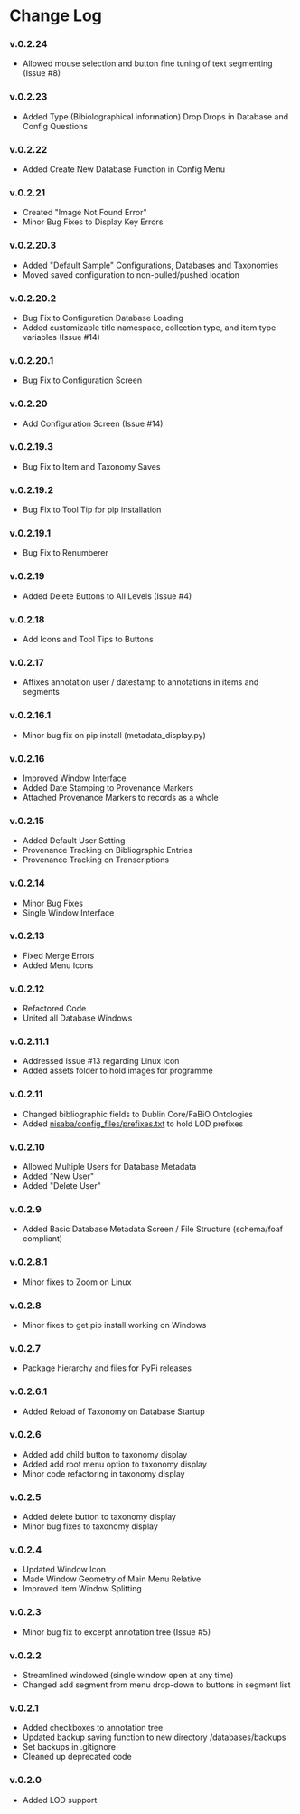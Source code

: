 # Change Log

### v.0.2.24

+ Allowed mouse selection and button fine tuning of text segmenting (Issue #8)

### v.0.2.23

+ Added Type (Bibiolographical information) Drop Drops in Database and Config Questions

### v.0.2.22

+ Added Create New Database Function in Config Menu

### v.0.2.21

+ Created "Image Not Found Error"
+ Minor Bug Fixes to Display Key Errors

### v.0.2.20.3

+ Added "Default Sample" Configurations, Databases and Taxonomies 
+ Moved saved configuration to non-pulled/pushed location

### v.0.2.20.2

+ Bug Fix to Configuration Database Loading
+ Added customizable title namespace, collection type, and item type variables (Issue #14)

### v.0.2.20.1

+ Bug Fix to Configuration Screen

### v.0.2.20

+ Add Configuration Screen (Issue #14)

### v.0.2.19.3

+ Bug Fix to Item and Taxonomy Saves

### v.0.2.19.2

+ Bug Fix to Tool Tip for pip installation

### v.0.2.19.1

+ Bug Fix to Renumberer

### v.0.2.19

+ Added Delete Buttons to All Levels (Issue #4)

### v.0.2.18

+ Add Icons and Tool Tips to Buttons

### v.0.2.17

+ Affixes annotation user / datestamp to annotations in items and segments

### v.0.2.16.1

+ Minor bug fix on pip install (metadata_display.py)

### v.0.2.16

+ Improved Window Interface
+ Added Date Stamping to Provenance Markers
+ Attached Provenance Markers to records as a whole

### v.0.2.15

+ Added Default User Setting
+ Provenance Tracking on Bibliographic Entries
+ Provenance Tracking on Transcriptions

### v.0.2.14

+ Minor Bug Fixes
+ Single Window Interface

### v.0.2.13

+ Fixed Merge Errors
+ Added Menu Icons

### v.0.2.12

+ Refactored Code
+ United all Database Windows

### v.0.2.11.1

+ Addressed Issue #13 regarding Linux Icon
+ Added assets folder to hold images for programme

### v.0.2.11

+ Changed bibliographic fields to Dublin Core/FaBiO Ontologies
+ Added [nisaba/config_files/prefixes.txt](/config_files/prefixes.txt) to hold LOD prefixes

### v.0.2.10

+ Allowed Multiple Users for Database Metadata
+ Added "New User"
+ Added "Delete User"

### v.0.2.9

+ Added Basic Database Metadata Screen / File Structure (schema/foaf compliant)

### v.0.2.8.1

+ Minor fixes to Zoom on Linux

### v.0.2.8

+ Minor fixes to get pip install working on Windows

### v.0.2.7

+ Package hierarchy and files for PyPi releases

### v.0.2.6.1

+ Added Reload of Taxonomy on Database Startup

### v.0.2.6

+ Added add child button to taxonomy display
+ Added add root menu option to taxonomy display
+ Minor code refactoring in taxonomy display

### v.0.2.5

+ Added delete button to taxonomy display
+ Minor bug fixes to taxonomy display

### v.0.2.4

+ Updated Window Icon
+ Made Window Geometry of Main Menu Relative
+ Improved Item Window Splitting

### v.0.2.3

+ Minor bug fix to excerpt annotation tree (Issue #5)

### v.0.2.2

+ Streamlined windowed (single window open at any time)
+ Changed add segment from menu drop-down to buttons in segment list

### v.0.2.1

+ Added checkboxes to annotation tree
+ Updated backup saving function to new directory /databases/backups
+ Set backups in .gitignore
+ Cleaned up deprecated code

### v.0.2.0

+ Added LOD support
